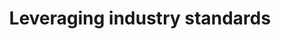 ---
title: Leveraging industry standards
weight: 2
image:
  preview_only: true
links:
summary: |-
  
  Pest-forecasting tools 'in the cloud' needs deep technical expertise. The payoff is easy access for stakeholders to state-of-the-art, demanding models built on up-to-date data. We take inspiration from the tech industry's approach to MLOps.
  
  Our data and scripts are stored on an Amazon Web Service EC2 instance, which scales on-the-fly to meet computing needs. The Ubuntu virtual machine also hosts the Shiny server used to share the results on the web, and Nginx and Certbot for accessibility and security.
  
  From there we can embed our apps in convenient web reports like this one, built with Hugo, maintained on GitHub, and deployed on Netlify.
tags:
- Problem
share: false
profile: false
comments: false
reading_time: false
---